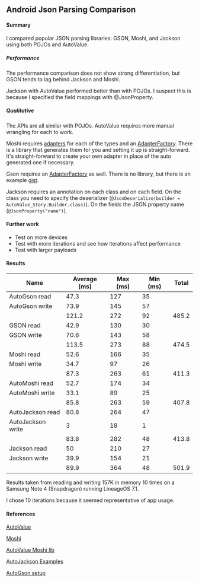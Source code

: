 Android Json Parsing Comparison
-------------------------------

#### Summary

I compared popular JSON parsing libraries: GSON, Moshi, and Jackson using both POJOs and AutoValue. 

##### Performance

The performance comparison does not show strong differentiation, but GSON tends to lag behind Jackson and Moshi. 

Jackson with AutoValue performed better than with POJOs. I suspect this is because I specified the field mappings with @JsonProperty.

##### Qualitative

The APIs are all similar with POJOs. 
AutoValue requires more manual wrangling for each to work.

Moshi requires [adapters](app/src/main/java/com/grahamholker/json/autovalue/moshi/Story.java#L77-L79) for each of the types and an [AdapterFactory](app/src/main/java/com/grahamholker/json/autovalue/moshi/MyAdapterFactory.java).
There is a library that generates them for you and setting it up is straight-forward.
It's straight-forward to create your own adapter in place of the auto generated one if necessary. 

Gson requires an [AdapterFactory](app/src/main/java/com/grahamholker/json/autovalue/gson/AutoValueAdapterFactory.java) as well. 
There is no library, but there is an example [gist](https://gist.github.com/JakeWharton/0d67d01badcee0ae7bc9).

Jackson requires an annotation on each class and on each field. 
On the class you need to specify the deserializer (`@JsonDeserialize(builder = AutoValue_Story.Builder.class)`).
On the fields the JSON property name (`@JsonProperty("name")`).

#### Further work

- Test on more devices
- Test with more iterations and see how iterations affect performance
- Test with larger payloads

#### Results


| Name              | Average (ms)  | Max (ms)  | Min (ms)  | Total |
|-------------------|---------------| ----------|-----------|-------|
| AutoGson read	    | 47.3          | 127       | 35        |       |
| AutoGson write    | 73.9	    | 145	| 57        |       |
|                   | 121.2	    | 272	| 92	    | 485.2 |
| GSON read	    | 42.9	    | 130	| 30        |       |
| GSON write	    | 70.6          | 143	| 58        |       |
|                   | 113.5	    | 273	| 88	    | 474.5 |
| Moshi read	    | 52.6	    | 166	| 35        |       |
| Moshi write	    | 34.7	    | 97	| 26        |       |
|                   | 87.3	    | 263	| 61        | 411.3 |
| AutoMoshi read    | 52.7	    | 174	| 34        |       |
| AutoMoshi write   | 33.1	    | 89	| 25        |       |
|                   | 85.8	    | 263	| 59	    | 407.8 |
| AutoJackson read  | 80.8	    | 264	| 47        |       |
| AutoJackson write | 3             | 18        | 1         |       |
|                   | 83.8	    | 282	| 48	    | 413.8 |
| Jackson read	    | 50            | 210	| 27        |       |
| Jackson write	    | 39.9	    | 154	| 21        |       |
|                   | 89.9	    | 364	| 48        | 501.9 |

Results taken from reading and writing 157K in memory 10 times on a Samsung Note 4 (Snapdragon) running LineageOS 7.1. 

I chose 10 iterations because it seemed representative of app usage. 


#### References

[AutoValue](https://github.com/google/auto)

[Moshi](https://github.com/square/moshi)

[AutoValue Moshi lib](https://github.com/rharter/auto-value-moshi)

[AutoJackson Examples](https://github.com/artem-zinnatullin/AutoJackson)

[AutoGson setup](https://gist.github.com/JakeWharton/0d67d01badcee0ae7bc9)
	


	
